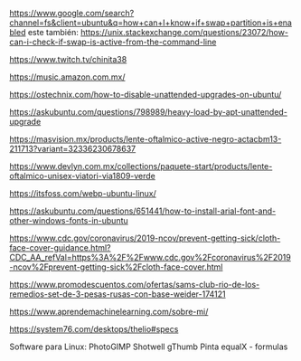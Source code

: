 


https://www.google.com/search?channel=fs&client=ubuntu&q=how+can+I+know+if+swap+partition+is+enabled
este también:
https://unix.stackexchange.com/questions/23072/how-can-i-check-if-swap-is-active-from-the-command-line

https://www.twitch.tv/chinita38

https://music.amazon.com.mx/

https://ostechnix.com/how-to-disable-unattended-upgrades-on-ubuntu/

https://askubuntu.com/questions/798989/heavy-load-by-apt-unattended-upgrade

https://masvision.mx/products/lente-oftalmico-active-negro-actacbm13-211713?variant=32336230678637

https://www.devlyn.com.mx/collections/paquete-start/products/lente-oftalmico-unisex-viatori-via1809-verde

https://itsfoss.com/webp-ubuntu-linux/

https://askubuntu.com/questions/651441/how-to-install-arial-font-and-other-windows-fonts-in-ubuntu

https://www.cdc.gov/coronavirus/2019-ncov/prevent-getting-sick/cloth-face-cover-guidance.html?CDC_AA_refVal=https%3A%2F%2Fwww.cdc.gov%2Fcoronavirus%2F2019-ncov%2Fprevent-getting-sick%2Fcloth-face-cover.html

https://www.promodescuentos.com/ofertas/sams-club-rio-de-los-remedios-set-de-3-pesas-rusas-con-base-weider-174121

https://www.aprendemachinelearning.com/sobre-mi/

https://system76.com/desktops/thelio#specs

Software para Linux:
PhotoGIMP
Shotwell
gThumb
Pinta
equalX - formulas




